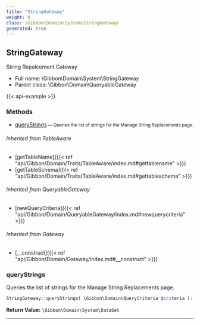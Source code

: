 ```yaml
---
title: "StringGateway"
weight: 0
class: \Gibbon\Domain\System\StringGateway
generated: true
---
```


## StringGateway 

String Repalcement Gateway



* Full name: \Gibbon\Domain\System\StringGateway
* Parent class: \Gibbon\Domain\QueryableGateway

{{< api-example >}} 



### Methods

- [queryStrings](#querystrings)<small> — Queries the list of strings for the Manage String Replacements page.</small>




###### Inherited from TableAware
- [getTableName]({{< ref "api/Gibbon/Domain/Traits/TableAware/index.md#gettablename" >}})
- [getTableSchema]({{< ref "api/Gibbon/Domain/Traits/TableAware/index.md#gettableschema" >}})

###### Inherited from QueryableGateway
- [newQueryCriteria]({{< ref "api/Gibbon/Domain/QueryableGateway/index.md#newquerycriteria" >}})

###### Inherited from Gateway
- [__construct]({{< ref "api/Gibbon/Domain/Gateway/index.md#__construct" >}})



### queryStrings

Queries the list of strings for the Manage String Replacements page.

```php
StringGateway::queryStrings( \Gibbon\Domain\QueryCriteria $criteria ): \Gibbon\Domain\System\DataSet
```






**Return Value:**
`\Gibbon\Domain\System\DataSet`  



---

